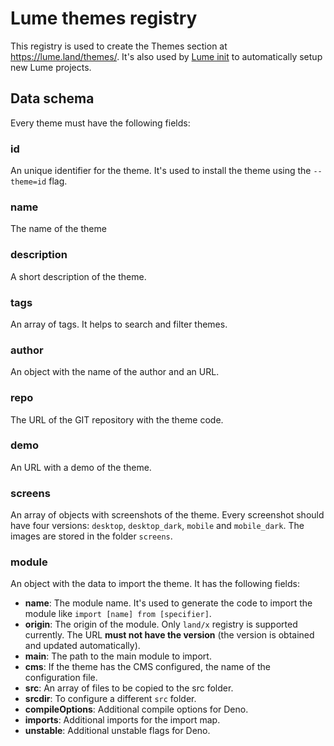 # Lume themes registry

This registry is used to create the Themes section at https://lume.land/themes/.
It's also used by [Lume init](https://github.com/lumeland/init) to automatically
setup new Lume projects.

## Data schema

Every theme must have the following fields:

### id

An unique identifier for the theme. It's used to install the theme using the
`--theme=id` flag.

### name

The name of the theme

### description

A short description of the theme.

### tags

An array of tags. It helps to search and filter themes.

### author

An object with the name of the author and an URL.

### repo

The URL of the GIT repository with the theme code.

### demo

An URL with a demo of the theme.

### screens

An array of objects with screenshots of the theme. Every screenshot should have
four versions: `desktop`, `desktop_dark`, `mobile` and `mobile_dark`. The images
are stored in the folder `screens`.

### module

An object with the data to import the theme. It has the following fields:

- **name**: The module name. It's used to generate the code to import the module
  like `import [name] from [specifier]`.
- **origin**: The origin of the module. Only `land/x` registry is supported
  currently. The URL **must not have the version** (the version is obtained and
  updated automatically).
- **main**: The path to the main module to import.
- **cms**: If the theme has the CMS configured, the name of the configuration
  file.
- **src**: An array of files to be copied to the src folder.
- **srcdir**: To configure a different `src` folder.
- **compileOptions**: Additional compile options for Deno.
- **imports**: Additional imports for the import map.
- **unstable**: Additional unstable flags for Deno.
